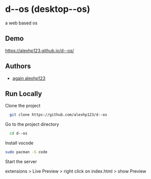 
# d--os (desktop--os)
a web based os




## Demo

https://alexhp123.github.io/d--os/


## Authors

- [again alexhp123 ](https://www.github.com/alexhp123)


## Run Locally

Clone the project

```bash
  git clone https://github.com/alexhp123/d--os
```

Go to the project directory

```bash
  cd d--os
```

Install vscode

```bash
sudo pacman -S code
```

Start the server

extensions > Live Preview > right click on index.html > show Preview
